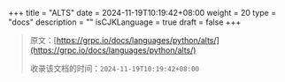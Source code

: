 +++
title = "ALTS"
date = 2024-11-19T10:19:42+08:00
weight = 20
type = "docs"
description = ""
isCJKLanguage = true
draft = false
+++

> 原文：[https://grpc.io/docs/languages/python/alts/](https://grpc.io/docs/languages/python/alts/)
>
> 收录该文档的时间：`2024-11-19T10:19:42+08:00`
